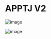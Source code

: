 # APPTJ V2
![image](https://github.com/masreyo/test/assets/128023299/642687a3-1923-46bd-8ab0-048058dde0f9)

![image](https://github.com/masreyo/test/assets/128023299/f7cebbde-e823-4137-896f-f793b396cb57)





